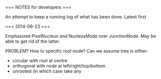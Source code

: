=== NOTES for developers ===

An attempt to keep a running log of what has been done. Latest first

=== 2014-06-23 ===

Emphasized PixelNucleus and NucleusMode over JunctionNode. May be able to get rid of the latter.

PROBLEM? How to specific root node? Can we assume tree is either:

 * circular with root at centre
 * orthogonal with node at left/right/top/bottom
 * unrooted (in which case take any



